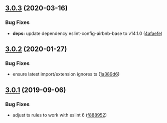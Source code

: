 ## [3.0.3](https://github.com/landau/eslint-config/compare/v3.0.2...v3.0.3) (2020-03-16)


### Bug Fixes

* **deps:** update dependency eslint-config-airbnb-base to v14.1.0 ([4afaefe](https://github.com/landau/eslint-config/commit/4afaefe3653b3aae018ef61388cc251d0f134383))

## [3.0.2](https://github.com/landau/eslint-config/compare/v3.0.1...v3.0.2) (2020-01-27)


### Bug Fixes

* ensure latest import/extension ignores ts ([1a389d6](https://github.com/landau/eslint-config/commit/1a389d6e5e21b1e9fc2db1083b378f292c2d6d1f))

## [3.0.1](https://github.com/landau/eslint-config/compare/v3.0.0...v3.0.1) (2019-09-06)


### Bug Fixes

* adjust ts rules to work with eslint 6 ([f888952](https://github.com/landau/eslint-config/commit/f888952))
